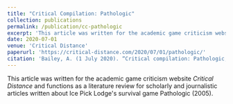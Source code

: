 ```yaml
---
title: "Critical Compilation: Pathologic"
collection: publications
permalink: /publication/cc-pathologic
excerpt: 'This article was written for the academic game criticism website <i>Critical Distance</i> and functions as a literature review for scholarly and journalistic articles written about Ice Pick Lodge's survival game Pathologic (2005).'
date: 2020-07-01
venue: 'Critical Distance'
paperurl: 'https://critical-distance.com/2020/07/01/pathologic/'
citation: 'Bailey, A. (1 July 2020). “Critical compilation: Pathologic,” <i>Critical Distance</i>.'
---
```


This article was written for the academic game criticism website <i>Critical Distance</i> and functions as a literature review for scholarly and journalistic articles written about Ice Pick Lodge's survival game Pathologic (2005).
